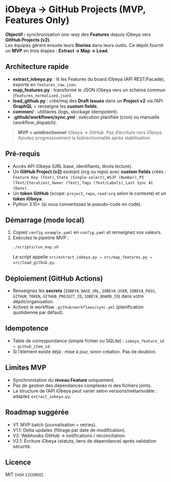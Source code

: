 # iObeya → GitHub Projects (MVP, Features Only)

**Objectif :** synchronisation *one-way* des **Features** depuis iObeya vers **GitHub Projects (v2)**.  
Les équipes gèrent ensuite leurs **Stories** dans leurs outils. Ce dépôt fournit un **MVP** en trois étapes : **Extract → Map → Load**.

## Architecture rapide
- **extract_iobeya.py** : lit les Features du board iObeya (API REST/Facade), exporte en `features_raw.json`.
- **map_features.py** : transforme le JSON iObeya vers un schéma commun (`features_normalized.json`).
- **load_github.py** : crée/maj des **Draft Issues** dans un **Project v2** via l’API **GraphQL** + renseigne les **custom fields**.
- **common/** : utilitaires (logs, stockage idempotent).
- **.github/workflows/sync.yml** : exécution planifiée (cron) ou manuelle (workflow_dispatch).

> **MVP = unidirectionnel** iObeya → GitHub. Pas d’écriture vers iObeya. Ajoutez progressivement la bidirectionnalité après stabilisation.

## Pré-requis
- Accès API iObeya (URL base, identifiants, droits lecture).
- Un **GitHub Project (v2)** existant (org ou repo) avec **custom fields** créés :  
  `Feature Key (Text)`, `State (Single-select)`, `WSJF (Number)`, `PI (Text/Iteration)`, `Owner (Text)`, `Tags (Text/Labels)`, `Last Sync At (Date)`.
- Un **token GitHub** (scope: `project`, `repo`, `read:org` selon le contexte) et un **token iObeya**.
- Python 3.10+ (si vous convertissez le pseudo-code en code).

## Démarrage (mode local)
1. Copiez `config.example.yaml` en `config.yaml` et renseignez vos valeurs.
2. Exécutez le pipeline MVP :
   ```bash
   ./scripts/run_mvp.sh
   ```
   Le script appelle `src/extract_iobeya.py → src/map_features.py → src/load_github.py`.

## Déploiement (GitHub Actions)
- Renseignez les **secrets** (`IOBEYA_BASE_URL`, `IOBEYA_USER`, `IOBEYA_PASS`, `GITHUB_TOKEN`, `GITHUB_PROJECT_ID`, `IOBEYA_BOARD_ID`) dans votre dépôt/organisation.
- Activez le workflow `.github/workflows/sync.yml` (planification quotidienne par défaut).

## Idempotence
- Table de correspondance (simple fichier ou SQLite) : `iobeya_feature_id → github_item_id`.
- Si l’élément existe déjà : mise à jour, sinon création. Pas de doublon.

## Limites MVP
- Synchronisation du **niveau Feature** uniquement.
- Pas de gestion des dépendances complexes ni des fichiers joints.
- La structure de l’API iObeya peut varier selon versions/métamodèle : adaptez `extract_iobeya.py`.

## Roadmap suggérée
- V1: MVP batch (journalisation + retries).
- V1.1: Delta updates (filtrage par date de modification).
- V2: Webhooks GitHub → notifications / réconciliation.
- V2.1: Écriture iObeya (statuts, liens de dépendance) après validation sécurité.

## Licence
MIT (voir `LICENSE`).
